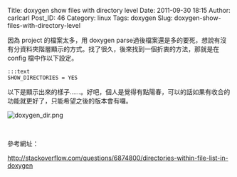 Title: doxygen show files with directory level
Date: 2011-09-30 18:15
Author: carlcarl
Post_ID: 46
Category: linux
Tags: doxygen
Slug: doxygen-show-files-with-directory-level

因為 project 的檔案太多，用 doxygen parse過後檔案還是多的要死，想說有沒有分資料夾階層顯示的方式。找了很久，後來找到一個折衷的方法，那就是在 config 檔中作以下設定。

	:::text
	SHOW_DIRECTORIES = YES


以下是顯示出來的樣子......。好吧，個人是覺得有點陽春，可以的話如果有收合的功能就更好了，只能希望之後的版本會有囉。

![doxygen_dir.png][]  

 

參考網址：

<http://stackoverflow.com/questions/6874800/directories-within-file-list-in-doxygen>

  [doxygen_dir.png]: http://i.imgur.com/WlsqsDB.png
    "doxygen_dir.png"
